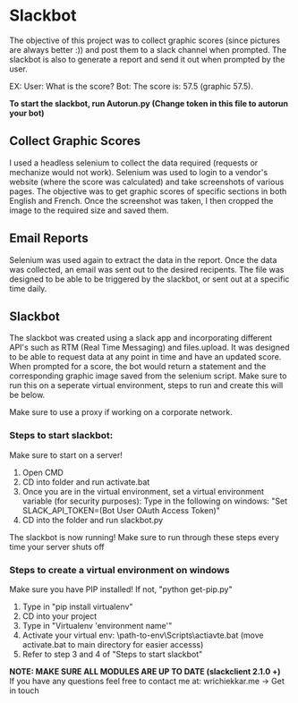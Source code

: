 # Slackbot
The objective of this project was to collect graphic scores (since pictures are always better :))  and post them to a slack channel when prompted. The slackbot is also to generate a report and send it out when prompted by the user.

EX: User: What is the score?
Bot: The  score is: 57.5 (graphic 57.5).


<b>To start the slackbot, run Autorun.py (Change token in this file to autorun your bot)</b>

## Collect Graphic Scores
I used a headless selenium to collect the data required (requests or mechanize would not work). Selenium was used to login to a vendor's website (where the score was calculated) and take screenshots of various pages. The objective was to get graphic scores of specific sections in both English and French. Once the screenshot was taken, I then cropped the image to the required size and saved them.

## Email Reports
Selenium was used again to extract the data in the report. Once the data was collected, an email was sent out to the desired recipents. The file was designed to be able to be triggered by the slackbot, or sent out at a specific time daily. 

## Slackbot
The slackbot was created using a slack app and incorporating different API's such as RTM (Real Time Messaging) and files.upload. It was designed to be able to request data at any point in time and have an updated score. When prompted for a score, the bot would return a statement and the corresponding graphic image saved from the selenium script. Make sure to run this on a seperate virtual environment, steps to run and create this will be below.

Make sure to use a proxy if working on a corporate network.

### Steps to start slackbot:
Make sure to start on a server!

1. Open CMD
2. CD into folder and run activate.bat
3. Once you are in the virtual environment, set a virtual environment variable (for security purposes): 
    Type in the following on windows: "Set SLACK_API_TOKEN=(Bot User OAuth Access Token)"
4. CD into the folder and run slackbot.py

The slackbot is now running! Make sure to run through these steps every time your server shuts off

### Steps to create a virtual environment on windows
Make sure you have PIP installed! If not, "python get-pip.py"

1. Type in "pip install virtualenv"
2. CD into your project
3. Type in "Virtualenv 'environment name'"
4. Activate your virtual env: \path-to-env\Scripts\actiavte.bat (move activate.bat to main directory for easier accesss)
5. Refer to step 3 and 4 of "Steps to start slackbot"

<strong>NOTE: MAKE SURE ALL MODULES ARE UP TO DATE (slackclient 2.1.0 +)</strong><br>
If you have any questions feel free to contact me at: wrichiekkar.me -> Get in touch

